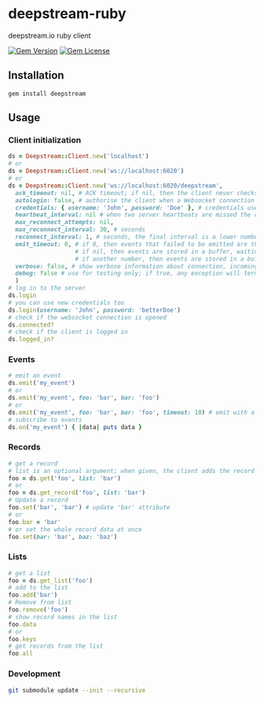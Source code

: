 # deepstream-ruby

deepstream.io ruby client

[![Gem Version](https://badge.fury.io/rb/deepstream.svg)](http://badge.fury.io/rb/deepstream)
[![Gem License](https://img.shields.io/badge/license-Apache-blue.svg)](https://github.com/Currency-One/deepstream-ruby/blob/master/LICENSE)

## Installation

```
gem install deepstream
```

## Usage

### Client initialization
```ruby
ds = Deepstream::Client.new('localhost')
# or
ds = Deepstream::Client.new('ws://localhost:6020')
# or
ds = Deepstream::Client.new('ws://localhost:6020/deepstream',
  ack_timeout: nil, # ACK timeout; if nil, then the client never checks ACK timeout errors
  autologin: false, # authorise the client when a Websocket connection is initialized; you don't need to call login() then
  credentials: { username: 'John', password: 'Doe' }, # credentials used to authorise the client
  heartbeat_interval: nil # when two server heartbeats are missed the client considers the connection to be lost
  max_reconnect_attempts: nil,
  max_reconnect_interval: 30, # seconds
  reconnect_interval: 1, # seconds, the final interval is a lower number from (reconnect_interval * failed_attempts, max_reconnect_interval)
  emit_timeout: 0, # if 0, then events that failed to be emitted are thrown away
                   # if nil, then events are stored in a buffer, waiting for reconnection
                   # if another number, then events are stored in a buffer and sent if the client reconnects in emit_timeout seconds
  verbose: false, # show verbose information about connection, incoming and outgoing messages etc.
  debug: false # use for testing only; if true, any exception will terminate the client
  )
# log in to the server
ds.login
# you can use new credentials too
ds.login(username: 'John', password: 'betterDoe')
# check if the websocket connection is opened
ds.connected?
# check if the client is logged in
ds.logged_in?
```
### Events
```ruby
# emit an event
ds.emit('my_event')
# or
ds.emit('my_event', foo: 'bar', bar: 'foo')
# or
ds.emit('my_event', foo: 'bar', bar: 'foo', timeout: 10) # emit with a custom timeout
# subscribe to events
ds.on('my_event') { |data| puts data }
```
### Records
```ruby
# get a record
# list is an optional argument; when given, the client adds the record to a list with given name
foo = ds.get('foo', list: 'bar')
# or
foo = ds.get_record('foo', list: 'bar')
# Update a record
foo.set('bar', 'bar') # update 'bar' attribute
# or
foo.bar = 'bar'
# or set the whole record data at once
foo.set(bar: 'bar', baz: 'baz')
```
### Lists
```ruby
# get a list
foo = ds.get_list('foo')
# add to the list
foo.add('bar')
# Remove from list
foo.remove('foo')
# show record names in the list
foo.data
# or
foo.keys
# get records from the list
foo.all
```


### Development

```bash
git submodule update --init --recursive
```